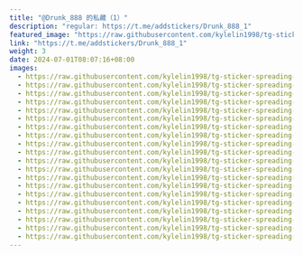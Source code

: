 ```yaml
---
title: "@Drunk_888 的私藏（1）"
description: "regular: https://t.me/addstickers/Drunk_888_1"
featured_image: "https://raw.githubusercontent.com/kylelin1998/tg-sticker-spreading-worldwide-images/main/img/b1668ec4-2215-4d7e-8850-070d74a787f3.jpg"
link: "https://t.me/addstickers/Drunk_888_1"
weight: 3
date: 2024-07-01T08:07:16+08:00
images:
  - https://raw.githubusercontent.com/kylelin1998/tg-sticker-spreading-worldwide-images/main/img/b1668ec4-2215-4d7e-8850-070d74a787f3.jpg
  - https://raw.githubusercontent.com/kylelin1998/tg-sticker-spreading-worldwide-images/main/img/1dbef3bf-3e7c-4084-b460-4a4bd92b6f0c.jpg
  - https://raw.githubusercontent.com/kylelin1998/tg-sticker-spreading-worldwide-images/main/img/bfd62feb-09dd-4aaf-81cc-c3358adec1ac.jpg
  - https://raw.githubusercontent.com/kylelin1998/tg-sticker-spreading-worldwide-images/main/img/ab2391a8-5c48-4f1e-8997-aa1b497636bb.jpg
  - https://raw.githubusercontent.com/kylelin1998/tg-sticker-spreading-worldwide-images/main/img/7a684768-237d-440f-a30d-dce05648440b.jpg
  - https://raw.githubusercontent.com/kylelin1998/tg-sticker-spreading-worldwide-images/main/img/ed3df5eb-6fc2-440c-b14d-46e4bd702bd2.jpg
  - https://raw.githubusercontent.com/kylelin1998/tg-sticker-spreading-worldwide-images/main/img/bd0bb66b-3998-4472-9edb-6a074ba76a08.jpg
  - https://raw.githubusercontent.com/kylelin1998/tg-sticker-spreading-worldwide-images/main/img/c1c4e419-d4a5-4141-93ea-0cff61befac6.jpg
  - https://raw.githubusercontent.com/kylelin1998/tg-sticker-spreading-worldwide-images/main/img/7f6e4cb9-8ddb-48b1-9801-ccfa1f071baf.jpg
  - https://raw.githubusercontent.com/kylelin1998/tg-sticker-spreading-worldwide-images/main/img/82222779-ef51-470d-97ef-a694afb2defd.jpg
  - https://raw.githubusercontent.com/kylelin1998/tg-sticker-spreading-worldwide-images/main/img/51d5e81c-a952-4a63-8f86-65f497cf7e8a.jpg
  - https://raw.githubusercontent.com/kylelin1998/tg-sticker-spreading-worldwide-images/main/img/29160192-ccc4-48c0-ae99-fff52941804a.jpg
  - https://raw.githubusercontent.com/kylelin1998/tg-sticker-spreading-worldwide-images/main/img/d54122cc-ed28-4413-bf53-1c7fe44d2dfc.jpg
  - https://raw.githubusercontent.com/kylelin1998/tg-sticker-spreading-worldwide-images/main/img/a045f19e-6c76-4824-b5d7-8a4e7ace0d82.jpg
  - https://raw.githubusercontent.com/kylelin1998/tg-sticker-spreading-worldwide-images/main/img/ee2690bb-011f-4f6d-84de-c08013c7f8d0.jpg
  - https://raw.githubusercontent.com/kylelin1998/tg-sticker-spreading-worldwide-images/main/img/5327a466-a5fe-42cc-a6a9-cdb4bccb33ae.jpg
  - https://raw.githubusercontent.com/kylelin1998/tg-sticker-spreading-worldwide-images/main/img/72753126-106f-4807-9b7c-016f5951784d.jpg
  - https://raw.githubusercontent.com/kylelin1998/tg-sticker-spreading-worldwide-images/main/img/7dc431b8-f86e-4018-b813-dd0cf45b822a.jpg
  - https://raw.githubusercontent.com/kylelin1998/tg-sticker-spreading-worldwide-images/main/img/2875a6eb-c030-4ad9-a887-055e685e0d30.jpg
  - https://raw.githubusercontent.com/kylelin1998/tg-sticker-spreading-worldwide-images/main/img/ab7bf66b-b40a-4bb3-bea6-ac35ce9f30af.jpg
---
```

